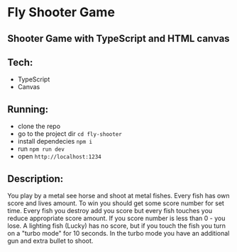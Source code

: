 # Fly Shooter Game

## Shooter Game with TypeScript and HTML canvas

## Tech:
- TypeScript
- Canvas

## Running:
- clone the repo
- go to the project dir `cd fly-shooter`
- install dependecies `npm i`
- run `npm run dev`
- open `http://localhost:1234`

## Description:
You play by a metal see horse and shoot at metal fishes.
Every fish has own score and lives amount.
To win you should get some score number for set time.
Every fish you destroy add you score but every fish touches you reduce appropriate score amount.
If you score number is less than 0 - you lose.
A lighting fish (Lucky) has no score, but if you touch the fish you turn on a "turbo mode" for 10 seconds.
In the turbo mode you have an additional gun and extra bullet to shoot.
